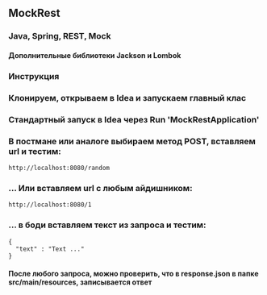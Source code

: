 ## MockRest
### Java, Spring, REST, Mock
#### Дополнительные библиотеки Jackson и Lombok

### Инструкция
### Клонируем, открываем в Idea и запускаем главный клас

  ### Стандартный запуск в Idea через Run 'MockRestApplication'
  
   ### В постмане или аналоге выбираем метод POST, вставляем url и тестим:
    http://localhost:8080/random
    
    
  ### ... Или вставляем url с любым айдишником:
    http://localhost:8080/1
    
  ### ... в боди вставляем текст из запроса и тестим:
    {
      "text" : "Text ..."
    }

#### После любого запроса, можно проверить, что в response.json в папке src/main/resources, записывается ответ
